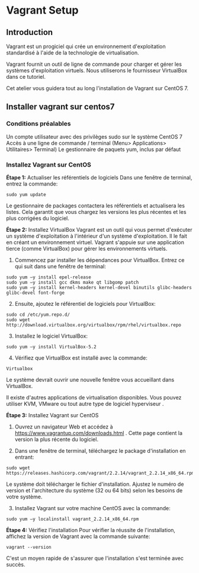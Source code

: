Vagrant Setup
==
## Introduction
Vagrant est un progiciel qui crée un environnement d'exploitation standardisé à l'aide de la technologie de virtualisation.

Vagrant fournit un outil de ligne de commande pour charger et gérer les systèmes d'exploitation virtuels. Nous utiliserons le fournisseur VirtualBox dans ce tutoriel.

Cet atelier vous guidera tout au long l'installation de Vagrant sur CentOS 7.

## Installer vagrant sur centos7
### Conditions préalables
Un compte utilisateur avec des privilèges sudo sur le  système CentOS 7
Accès à une ligne de commande / terminal (Menu> Applications> Utilitaires> Terminal)
Le gestionnaire de paquets yum, inclus par défaut
### Installez Vagrant sur CentOS
**Étape 1:** Actualiser les référentiels de logiciels
Dans une fenêtre de terminal, entrez la commande:
```
sudo yum update
```
Le gestionnaire de packages contactera les référentiels et actualisera les listes. Cela garantit que vous chargez les versions les plus récentes et les plus corrigées du logiciel.

**Étape 2:** Installez VirtualBox
Vagrant est un outil qui vous permet d'exécuter un système d'exploitation à l'intérieur d'un système d'exploitation. Il le fait en créant un environnement virtuel. Vagrant s'appuie sur une application tierce (comme VirtualBox) pour gérer les environnements virtuels.

1. Commencez par installer les dépendances pour VirtualBox. Entrez ce qui suit dans une fenêtre de terminal:
```
sudo yum –y install epel-release
sudo yum –y install gcc dkms make qt libgomp patch
sudo yum –y install kernel-headers kernel-devel binutils glibc-headers glibc-devel font-forge
```
2. Ensuite, ajoutez le référentiel de logiciels pour VirtualBox:
```
sudo cd /etc/yum.repo.d/
sudo wget http://download.virtualbox.org/virtualbox/rpm/rhel/virtualbox.repo
```
3. Installez le logiciel VirtualBox:
```
sudo yum –y install VirtualBox-5.2
```
4. Vérifiez que VirtualBox est installé avec la commande:
```
Virtualbox
```
Le système devrait ouvrir une nouvelle fenêtre vous accueillant dans VirtualBox.

Il existe d'autres applications de virtualisation disponibles. Vous pouvez utiliser KVM, VMware ou tout autre type de logiciel hyperviseur .

**Étape 3:** Installez Vagrant sur CentOS
1. Ouvrez un navigateur Web et accédez à https://www.vagrantup.com/downloads.html . Cette page contient la version la plus récente du logiciel.

2. Dans une fenêtre de terminal, téléchargez le package d'installation en entrant:
```
sudo wget https://releases.hashicorp.com/vagrant/2.2.14/vagrant_2.2.14_x86_64.rpm
```
Le système doit télécharger le fichier d'installation. Ajustez le numéro de version et l'architecture du système (32 ou 64 bits) selon les besoins de votre système.

3. Installez Vagrant sur votre machine CentOS avec la commande:
```
sudo yum –y localinstall vagrant_2.2.14_x86_64.rpm
```
**Étape 4:** Vérifiez l'installation
Pour vérifier la réussite de l'installation, affichez la version de Vagrant avec la commande suivante:
```
vagrant --version
```
C'est un moyen rapide de s'assurer que l'installation s'est terminée avec succès.
